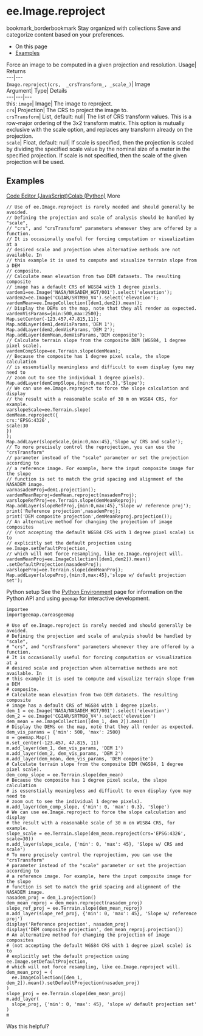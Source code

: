  
#  ee.Image.reproject 
bookmark_borderbookmark Stay organized with collections  Save and categorize content based on your preferences.
  * On this page
  * [Examples](https://developers.google.com/earth-engine/apidocs/ee-image-reproject#examples)


Force an image to be computed in a given projection and resolution. 
Usage| Returns  
---|---  
`Image.reproject(crs,  _crsTransform_, _scale_)`| Image  
Argument| Type| Details  
---|---|---  
this: `image`| Image| The image to reproject.  
`crs`| Projection| The CRS to project the image to.  
`crsTransform`| List, default: null| The list of CRS transform values. This is a row-major ordering of the 3x2 transform matrix. This option is mutually exclusive with the scale option, and replaces any transform already on the projection.  
`scale`| Float, default: null| If scale is specified, then the projection is scaled by dividing the specified scale value by the nominal size of a meter in the specified projection. If scale is not specified, then the scale of the given projection will be used.  
## Examples
[Code Editor (JavaScript)](https://developers.google.com/earth-engine/apidocs/ee-image-reproject#code-editor-javascript-sample)[Colab (Python)](https://developers.google.com/earth-engine/apidocs/ee-image-reproject#colab-python-sample) More
```
// Use of ee.Image.reproject is rarely needed and should generally be avoided.
// Defining the projection and scale of analysis should be handled by "scale",
// "crs", and "crsTransform" parameters whenever they are offered by a function.
// It is occasionally useful for forcing computation or visualization at a
// desired scale and projection when alternative methods are not available. In
// this example it is used to compute and visualize terrain slope from a DEM
// composite.
// Calculate mean elevation from two DEM datasets. The resulting composite
// image has a default CRS of WGS84 with 1 degree pixels.
vardem1=ee.Image('NASA/NASADEM_HGT/001').select('elevation');
vardem2=ee.Image('CGIAR/SRTM90_V4').select('elevation');
vardemMean=ee.ImageCollection([dem1,dem2]).mean();
// Display the DEMs on the map, note that they all render as expected.
vardemVisParams={min:500,max:2500};
Map.setCenter(-123.457,47.815,11);
Map.addLayer(dem1,demVisParams,'DEM 1');
Map.addLayer(dem2,demVisParams,'DEM 2');
Map.addLayer(demMean,demVisParams,'DEM composite');
// Calculate terrain slope from the composite DEM (WGS84, 1 degree pixel scale).
vardemCompSlope=ee.Terrain.slope(demMean);
// Because the composite has 1 degree pixel scale, the slope calculation
// is essenstially meaningless and difficult to even display (you may need to
// zoom out to see the individual 1 degree pixels).
Map.addLayer(demCompSlope,{min:0,max:0.3},'Slope');
// We can use ee.Image.reproject to force the slope calculation and display
// the result with a reasonable scale of 30 m on WGS84 CRS, for example.
varslopeScale=ee.Terrain.slope(
demMean.reproject({
crs:'EPSG:4326',
scale:30
})
);
Map.addLayer(slopeScale,{min:0,max:45},'Slope w/ CRS and scale');
// To more precisely control the reprojection, you can use the "crsTransform"
// parameter instead of the "scale" parameter or set the projection according to
// a reference image. For example, here the input composite image for the slope
// function is set to match the grid spacing and alignment of the NASADEM image.
varnasademProj=dem1.projection();
vardemMeanReproj=demMean.reproject(nasademProj);
varslopeRefProj=ee.Terrain.slope(demMeanReproj);
Map.addLayer(slopeRefProj,{min:0,max:45},'Slope w/ reference proj');
print('Reference projection',nasademProj);
print('DEM composite projection',demMeanReproj.projection());
// An alternative method for changing the projection of image composites
// (not accepting the default WGS84 CRS with 1 degree pixel scale) is to
// explicitly set the default projection using ee.Image.setDefaultProjection,
// which will not force resampling, like ee.Image.reproject will.
vardemMeanProj=ee.ImageCollection([dem1,dem2]).mean()
.setDefaultProjection(nasademProj);
varslopeProj=ee.Terrain.slope(demMeanProj);
Map.addLayer(slopeProj,{min:0,max:45},'slope w/ default projection set');
```
Python setup
See the [ Python Environment](https://developers.google.com/earth-engine/guides/python_install) page for information on the Python API and using `geemap` for interactive development.
```
importee
importgeemap.coreasgeemap
```
```
# Use of ee.Image.reproject is rarely needed and should generally be avoided.
# Defining the projection and scale of analysis should be handled by "scale",
# "crs", and "crsTransform" parameters whenever they are offered by a function.
# It is occasionally useful for forcing computation or visualization at a
# desired scale and projection when alternative methods are not available. In
# this example it is used to compute and visualize terrain slope from a DEM
# composite.
# Calculate mean elevation from two DEM datasets. The resulting composite
# image has a default CRS of WGS84 with 1 degree pixels.
dem_1 = ee.Image('NASA/NASADEM_HGT/001').select('elevation')
dem_2 = ee.Image('CGIAR/SRTM90_V4').select('elevation')
dem_mean = ee.ImageCollection([dem_1, dem_2]).mean()
# Display the DEMs on the map, note that they all render as expected.
dem_vis_params = {'min': 500, 'max': 2500}
m = geemap.Map()
m.set_center(-123.457, 47.815, 11)
m.add_layer(dem_1, dem_vis_params, 'DEM 1')
m.add_layer(dem_2, dem_vis_params, 'DEM 2')
m.add_layer(dem_mean, dem_vis_params, 'DEM composite')
# Calculate terrain slope from the composite DEM (WGS84, 1 degree pixel scale).
dem_comp_slope = ee.Terrain.slope(dem_mean)
# Because the composite has 1 degree pixel scale, the slope calculation
# is essenstially meaningless and difficult to even display (you may need to
# zoom out to see the individual 1 degree pixels).
m.add_layer(dem_comp_slope, {'min': 0, 'max': 0.3}, 'Slope')
# We can use ee.Image.reproject to force the slope calculation and display
# the result with a reasonable scale of 30 m on WGS84 CRS, for example.
slope_scale = ee.Terrain.slope(dem_mean.reproject(crs='EPSG:4326', scale=30))
m.add_layer(slope_scale, {'min': 0, 'max': 45}, 'Slope w/ CRS and scale')
# To more precisely control the reprojection, you can use the "crsTransform"
# parameter instead of the "scale" parameter or set the projection according to
# a reference image. For example, here the input composite image for the slope
# function is set to match the grid spacing and alignment of the NASADEM image.
nasadem_proj = dem_1.projection()
dem_mean_reproj = dem_mean.reproject(nasadem_proj)
slope_ref_proj = ee.Terrain.slope(dem_mean_reproj)
m.add_layer(slope_ref_proj, {'min': 0, 'max': 45}, 'Slope w/ reference proj')
display('Reference projection', nasadem_proj)
display('DEM composite projection', dem_mean_reproj.projection())
# An alternative method for changing the projection of image composites
# (not accepting the default WGS84 CRS with 1 degree pixel scale) is to
# explicitly set the default projection using ee.Image.setDefaultProjection,
# which will not force resampling, like ee.Image.reproject will.
dem_mean_proj = (
  ee.ImageCollection([dem_1, dem_2]).mean().setDefaultProjection(nasadem_proj)
)
slope_proj = ee.Terrain.slope(dem_mean_proj)
m.add_layer(
  slope_proj, {'min': 0, 'max': 45}, 'slope w/ default projection set'
)
m
```

Was this helpful?
